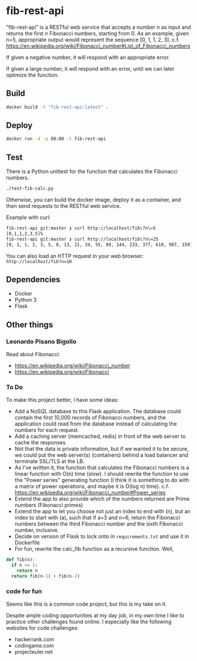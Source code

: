 fib-rest-api
=============

"fib-rest-api" is a RESTful web service that accepts a number _n_ as input and returns the first _n_ Fibonacci numbers, starting from 0. As an example, given n=5, appropriate output would represent the sequence [0, 1, 1, 2, 3].
c.f. https://en.wikipedia.org/wiki/Fibonacci_number#List_of_Fibonacci_numbers

If given a negative number, it will respond with an appropriate error.

If given a large number, it will respond with an error, until we can later optimize the function.


Build
------

``` bash
docker build -t "fib-rest-api:latest" .
```


Deploy
-------

``` bash
docker run -d -p 80:80 -t fib-rest-api
```


Test
-----
There is a Python unittest for the function that calculates the Fibonacci numbers.
``` bash
./test-fib-calc.py
```

Otherwise, you can build the docker image, deploy it as a container, and then send requests to the RESTful web service.

Example with curl:

```bash
fib-rest-api git:master ❯ curl http://localhost/fib\?n\=5          
[0,1,1,2,3,5]%
fib-rest-api git:master ❯ curl http://localhost/fib\?n\=25
[0, 1, 1, 2, 3, 5, 8, 13, 21, 34, 55, 89, 144, 233, 377, 610, 987, 1597, 2584, 4181, 6765, 10946, 17711, 28657, 46368, 75025]%
```

You can also load an HTTP request in your web browser: `http://localhost/fib?n=10`


Dependencies
-------------
* Docker
* Python 3
* Flask


Other things
-------------

### Leonardo Pisano Bigollo

Read about Fibonacci:
* https://en.wikipedia.org/wiki/Fibonacci_number
* https://en.wikipedia.org/wiki/Fibonacci


### To Do

To make this project better, I have some ideas:

* Add a NoSQL database to this Flask application.  The database could contain the first 10,000 records of Fibonacci numbers, and the application could read from the database instead of calculating the numbers for each request.
* Add a caching server (memcached, redis) in front of the web server to cache the responses
* Not that the data is private information, but if we wanted it to be secure, we could put the web server(s) (containers) behind a load balancer and terminate SSL/TLS at the LB.
* As I've written it, the function that calculates the Fibonacci numbers is a linear function with O(n) time (slow).  I should rewrite the function to use the "Power series" generating function (I think it is something to do with a matrix of power operations, and maybe it is O(log n) time). c.f. https://en.wikipedia.org/wiki/Fibonacci_number#Power_series
* Extend the app to also provide which of the numbers returned are Prime numbers (Fibonacci primes)
* Extend the app to let you choose not just an index to end with (n), but an index to start with (a), such that if a=3 and n=6, return the Fibonacci numbers between the third Fibonacci number and the sixth Fibonacci number, inclusive.
* Decide on version of Flask to lock onto in `requirements.txt` and use it in Dockerfile
* For fun, rewrite the calc_fib function as a recursive function. Well,

``` python
def fib(n):
  if n <= 1:
    return n
  return fib(n-1) + fib(n-2)
```


### code for fun

Seems like this is a common code project, but this is my take on it.  

Despite ample coding opportunities at my day job, in my own time I like to practice other challenges found online.  I especially like the following websites for code challenges:
* hackerrank.com
* codingame.com
* projecteuler.net

